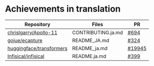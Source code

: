 # Achievements in translation

|  Repository |  Files  |  PR  |
| ---- | ---- | ---- |
|  [chrislgarry/Apollo-11](https://github.com/chrislgarry/Apollo-11)  |  CONTRIBUTING.ja.md  |  [#694](https://github.com/chrislgarry/Apollo-11/pull/694)  |
|  [gojue/ecapture](https://github.com/gojue/ecapture/)  |  README_JA.md  |  [#324](https://github.com/gojue/ecapture/pull/324)  |
|  [huggingface/transformers](https://github.com/huggingface/transformers)  |  README_ja.md  |  [#19945](https://github.com/huggingface/transformers/pull/19945)  |
|  [Infisical/infisical](https://github.com/Infisical/infisical/)  |  README.ja.md  |  [#399](https://github.com/Infisical/infisical/pull/399)  |
